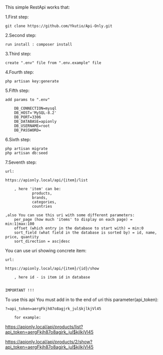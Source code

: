 This simple RestApi works that:

1.First step:

    git clone https://github.com/Ykutio/Api-Only.git
    
2.Second step:

    run install : composer install
    
3.Third step:

    create ".env" file from ".env.example" file
    
4.Fourth step:

    php artisan key:generate
    
5.Fifth step:

    add params to ".env"
    
        DB_CONNECTION=mysql
        DB_HOST='MySQL-8.2'
        DB_PORT=3306
        DB_DATABASE=apionly
        DB_USERNAME=root
        DB_PASSWORD= 
        
6.Sixth step:

    php artisan migrate
    php artisan db:seed
    
7.Seventh step:

    url:
    
    https://apionly.local/api/{item}/list
    
        , here 'item' can be:
                products,
                brands,
                categories,
                countries
                
    ,also You can use this uri with some different parameters:
        per_page (how much 'items' to display on each page) = min:1|max:100
        offset (which entry in the database to start with) = min:0
        sort_field (what field in the database is sorted by) = id, name, price, quantity
        sort_direction = asc|desc
    
You can use uri showing concrete item:

    url:
    
    https://apionly.local/api/{item}/{id}/show
    
        , here id - is item id in database


    IMPORTANT !!!
    
 To use this api You must add in to the end of uri this parameter(api_token):
 
    ?=api_token=aergFkjh87o8agjrk_jul$kjlkjVl45
    
        for example:
        
 https://apionly.local/api/products/list?api_token=aergFkjh87o8agjrk_jul$kjlkjVl45
 
 https://apionly.local/api/products/2/show?api_token=aergFkjh87o8agjrk_jul$kjlkjVl45
